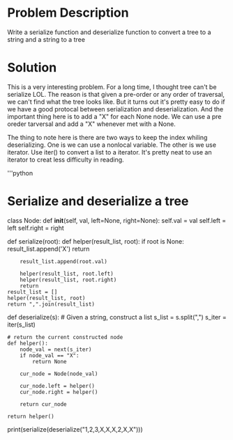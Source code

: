 
# Problem Description
Write a serialize function and deserialize function to convert a tree to a string and a string to a tree

# Solution
This is a very interesting problem. For a long time, I thought tree can't be serialize LOL. The reason is that given a pre-order or any order of traversal, we can't find what the tree looks like. But it turns out it's pretty easy to do if we have a good protocal between serialization and deserialization. And the important thing here is to add a "X" for each None node. We can use a pre oreder tarversal and add a "X" whenever met with a None.

The thing to note here is there are two ways to keep the index whiling deserializing. One is we can use a nonlocal variable. The other is we use iterator. Use iter() to convert a list to a iterator. It's pretty neat to use an iterator to creat less difficulty in reading.

'''python
# Serialize and deserialize a tree
class Node:
    def __init__(self, val, left=None, right=None):
        self.val = val
        self.left = left
        self.right = right


def serialize(root):
    def helper(result_list, root):
        if root is None:
            result_list.append('X')
            return

        result_list.append(root.val)

        helper(result_list, root.left)
        helper(result_list, root.right)
        return
    result_list = []
    helper(result_list, root)
    return ",".join(result_list)


def deserialize(s):
    # Given a string, construct a list
    s_list = s.split(",")
    s_iter = iter(s_list)

    # return the current constructed node
    def helper():
        node_val = next(s_iter)
        if node_val == "X":
            return None

        cur_node = Node(node_val)

        cur_node.left = helper()
        cur_node.right = helper()

        return cur_node

    return helper()


print(serialize(deserialize("1,2,3,X,X,X,2,X,X")))

